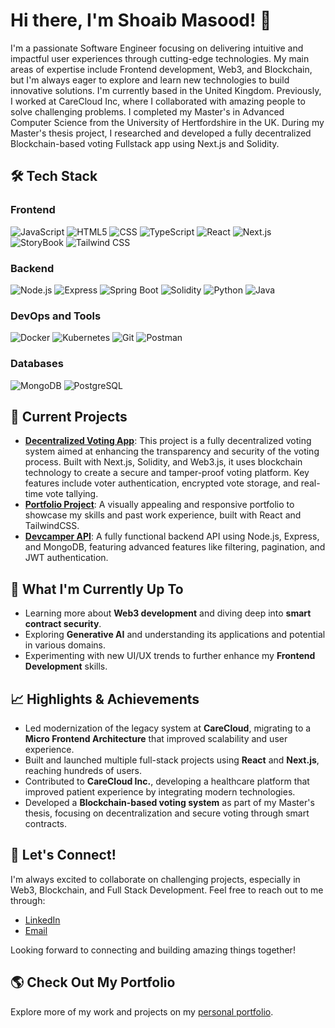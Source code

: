 # Hi there, I'm Shoaib Masood! 👋

I'm a passionate Software Engineer focusing on delivering intuitive and impactful user experiences through cutting-edge technologies. My main areas of expertise include Frontend development, Web3, and Blockchain, but I'm always eager to explore and learn new technologies to build innovative solutions. I'm currently based in the United Kingdom. Previously, I worked at CareCloud Inc, where I collaborated with amazing people to solve challenging problems. I completed my Master's in Advanced Computer Science from the University of Hertfordshire in the UK. During my Master's thesis project, I researched and developed a fully decentralized Blockchain-based voting Fullstack app using Next.js and Solidity.

## 🛠️ Tech Stack

### Frontend
 ![JavaScript](https://img.shields.io/badge/JavaScript-yellow?logo=javascript&logoColor=white) ![HTML5](https://img.shields.io/badge/HTML5-red?logo=html5&logoColor=white) ![CSS](https://img.shields.io/badge/CSS-blue?logo=css3&logoColor=white) ![TypeScript](https://img.shields.io/badge/TypeScript-blue?logo=typescript&logoColor=white) ![React](https://img.shields.io/badge/React-blue?logo=react&logoColor=white) ![Next.js](https://img.shields.io/badge/Next.js-black?logo=next.js&logoColor=white) ![StoryBook](https://img.shields.io/badge/StoryBook-pink?logo=storybook&logoColor=white) ![Tailwind CSS](https://img.shields.io/badge/Tailwind_CSS-blue?logo=tailwind-css&logoColor=white)

### Backend
![Node.js](https://img.shields.io/badge/Node.js-green?logo=node.js&logoColor=white) ![Express](https://img.shields.io/badge/Express-gray?logo=express&logoColor=white) ![Spring Boot](https://img.shields.io/badge/Spring%20Boot-green?logo=spring&logoColor=white) ![Solidity](https://img.shields.io/badge/Solidity-black?logo=solidity&logoColor=white) ![Python](https://img.shields.io/badge/Python-blue?logo=python&logoColor=white) ![Java](https://img.shields.io/badge/Java-orange?logo=java&logoColor=white)

### DevOps and Tools
![Docker](https://img.shields.io/badge/Docker-blue?logo=docker&logoColor=white) ![Kubernetes](https://img.shields.io/badge/Kubernetes-blue?logo=kubernetes&logoColor=white) ![Git](https://img.shields.io/badge/Git-red?logo=git&logoColor=white) ![Postman](https://img.shields.io/badge/Postman-orange?logo=postman&logoColor=white)

### Databases
![MongoDB](https://img.shields.io/badge/MongoDB-green?logo=mongodb&logoColor=white) ![PostgreSQL](https://img.shields.io/badge/PostgreSQL-blue?logo=postgresql&logoColor=white)

## 🚀 Current Projects

- **[Decentralized Voting App](https://github.com/shoaibmasood/decentralized-voting-app)**: This project is a fully decentralized voting system aimed at enhancing the transparency and security of the voting process. Built with Next.js, Solidity, and Web3.js, it uses blockchain technology to create a secure and tamper-proof voting platform. Key features include voter authentication, encrypted vote storage, and real-time vote tallying.
- **[Portfolio Project](https://github.com/shoaibmasood/portfolioProject)**: A visually appealing and responsive portfolio to showcase my skills and past work experience, built with React and TailwindCSS.
- **[Devcamper API](https://github.com/shoaibmasood/Devcamper-API)**: A fully functional backend API using Node.js, Express, and MongoDB, featuring advanced features like filtering, pagination, and JWT authentication.

## 🌱 What I'm Currently Up To

- Learning more about **Web3 development** and diving deep into **smart contract security**.
- Exploring **Generative AI** and understanding its applications and potential in various domains.
- Experimenting with new UI/UX trends to further enhance my **Frontend Development** skills.

## 📈 Highlights & Achievements

- Led modernization of the legacy system at **CareCloud**, migrating to a **Micro Frontend Architecture** that improved scalability and user experience.
- Built and launched multiple full-stack projects using **React** and **Next.js**, reaching hundreds of users.
- Contributed to **CareCloud Inc.**, developing a healthcare platform that improved patient experience by integrating modern technologies.
- Developed a **Blockchain-based voting system** as part of my Master's thesis, focusing on decentralization and secure voting through smart contracts.

## 💬 Let's Connect!

I'm always excited to collaborate on challenging projects, especially in Web3, Blockchain, and Full Stack Development. Feel free to reach out to me through:

- [LinkedIn](https://www.linkedin.com/in/shoaibmasood/)
- [Email](mailto:shoaib_masood@rocketmail.com)

Looking forward to connecting and building amazing things together!

## 🌎 Check Out My Portfolio

Explore more of my work and projects on my [personal portfolio](https://shoaibmasood-portfolio.netlify.app/).

